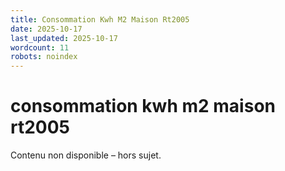 ```yaml
---
title: Consommation Kwh M2 Maison Rt2005
date: 2025-10-17
last_updated: 2025-10-17
wordcount: 11
robots: noindex
---
```


# consommation kwh m2 maison rt2005

Contenu non disponible – hors sujet.